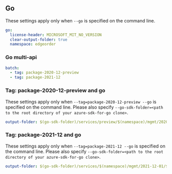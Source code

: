 ## Go

These settings apply only when `--go` is specified on the command line.

``` yaml $(go)
go:
  license-header: MICROSOFT_MIT_NO_VERSION
  clear-output-folder: true
  namespace: edgeorder
```

### Go multi-api

``` yaml $(go) && $(multiapi)
batch:
  - tag: package-2020-12-preview
  - tag: package-2021-12
```

### Tag: package-2020-12-preview and go

These settings apply only when `--tag=package-2020-12-preview --go` is specified on the command line.
Please also specify `--go-sdk-folder=<path to the root directory of your azure-sdk-for-go clone>`.

``` yaml $(tag)=='package-2020-12-preview' && $(go)
output-folder: $(go-sdk-folder)/services/preview/$(namespace)/mgmt/2020-12-01-preview/$(namespace)
```

### Tag: package-2021-12 and go

These settings apply only when `--tag=package-2021-12 --go` is specified on the command line.
Please also specify `--go-sdk-folder=<path to the root directory of your azure-sdk-for-go clone>`.

``` yaml $(tag)=='package-2021-12' && $(go)
output-folder: $(go-sdk-folder)/services/$(namespace)/mgmt/2021-12-01/$(namespace)
```